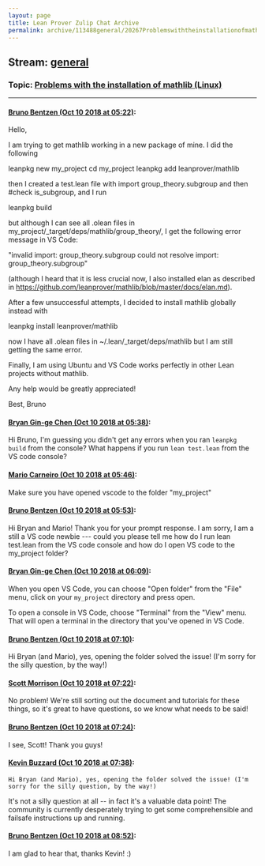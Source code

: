 ```yaml
---
layout: page
title: Lean Prover Zulip Chat Archive 
permalink: archive/113488general/20267ProblemswiththeinstallationofmathlibLinux.html
---
```


## Stream: [general](index.html)
### Topic: [Problems with the installation of mathlib (Linux)](20267ProblemswiththeinstallationofmathlibLinux.html)

---

#### [Bruno Bentzen (Oct 10 2018 at 05:22)](https://leanprover.zulipchat.com/#narrow/stream/113488-general/topic/Problems%20with%20the%20installation%20of%20mathlib%20%28Linux%29/near/135515887):
Hello,

I am trying to get mathlib working in a new package of mine. I did the following

  leanpkg new my_project
  cd my_project
  leanpkg add leanprover/mathlib

then I created a test.lean file with import group_theory.subgroup and then #check is_subgroup, and I run

  leanpkg build

but although I can see all .olean files in my_project/_target/deps/mathlib/group_theory/, I get the following error message in VS Code: 

"invalid import: group_theory.subgroup
 could not resolve import: group_theory.subgroup"

(although I heard that it is less crucial now, I also installed elan as described in https://github.com/leanprover/mathlib/blob/master/docs/elan.md).

After a few unsuccessful attempts, I decided to install mathlib globally instead with

  leanpkg install leanprover/mathlib

now I have all .olean files in ~/.lean/_target/deps/mathlib but I am still getting the same error.

Finally, I am using Ubuntu and VS Code works perfectly in other Lean projects without mathlib.

Any help would be greatly appreciated!

Best,
Bruno

#### [Bryan Gin-ge Chen (Oct 10 2018 at 05:38)](https://leanprover.zulipchat.com/#narrow/stream/113488-general/topic/Problems%20with%20the%20installation%20of%20mathlib%20%28Linux%29/near/135516395):
Hi Bruno, I'm guessing you didn't get any errors when you ran `leanpkg build` from the console? What happens if you run `lean test.lean` from the VS code console?

#### [Mario Carneiro (Oct 10 2018 at 05:46)](https://leanprover.zulipchat.com/#narrow/stream/113488-general/topic/Problems%20with%20the%20installation%20of%20mathlib%20%28Linux%29/near/135516646):
Make sure you have opened vscode to the folder "my_project"

#### [Bruno Bentzen (Oct 10 2018 at 05:53)](https://leanprover.zulipchat.com/#narrow/stream/113488-general/topic/Problems%20with%20the%20installation%20of%20mathlib%20%28Linux%29/near/135516827):
Hi Bryan and Mario! Thank you for your prompt response. I am sorry, I am a still a VS code newbie --- could you please tell me how do I run lean test.lean from the VS code console and how do I open VS code to the my_project folder?

#### [Bryan Gin-ge Chen (Oct 10 2018 at 06:09)](https://leanprover.zulipchat.com/#narrow/stream/113488-general/topic/Problems%20with%20the%20installation%20of%20mathlib%20%28Linux%29/near/135517351):
When you open VS Code, you can choose "Open folder" from the "File" menu, click on your `my_project` directory and press open.

To open a console in VS Code, choose "Terminal" from the "View" menu. That will open a terminal in the directory that you've opened in VS Code.

#### [Bruno Bentzen (Oct 10 2018 at 07:10)](https://leanprover.zulipchat.com/#narrow/stream/113488-general/topic/Problems%20with%20the%20installation%20of%20mathlib%20%28Linux%29/near/135519374):
Hi Bryan (and Mario), yes, opening the folder solved the issue! (I'm sorry for the silly question, by the way!)

#### [Scott Morrison (Oct 10 2018 at 07:22)](https://leanprover.zulipchat.com/#narrow/stream/113488-general/topic/Problems%20with%20the%20installation%20of%20mathlib%20%28Linux%29/near/135519800):
No problem! We're still sorting out the document and tutorials for these things, so it's great to have questions, so we know what needs to be said!

#### [Bruno Bentzen (Oct 10 2018 at 07:24)](https://leanprover.zulipchat.com/#narrow/stream/113488-general/topic/Problems%20with%20the%20installation%20of%20mathlib%20%28Linux%29/near/135519874):
I see, Scott! Thank you guys!

#### [Kevin Buzzard (Oct 10 2018 at 07:38)](https://leanprover.zulipchat.com/#narrow/stream/113488-general/topic/Problems%20with%20the%20installation%20of%20mathlib%20%28Linux%29/near/135520320):
```quote
Hi Bryan (and Mario), yes, opening the folder solved the issue! (I'm sorry for the silly question, by the way!)
```
It's not a silly question at all -- in fact it's a valuable data point! The community is currently desperately trying to get some comprehensible and failsafe instructions up and running.

#### [Bruno Bentzen (Oct 10 2018 at 08:52)](https://leanprover.zulipchat.com/#narrow/stream/113488-general/topic/Problems%20with%20the%20installation%20of%20mathlib%20%28Linux%29/near/135522854):
I am glad to hear that, thanks Kevin! :)

